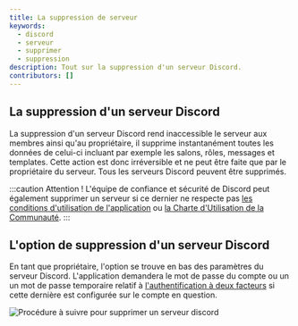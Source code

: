 ```yaml
---
title: La suppression de serveur
keywords:
  - discord
  - serveur
  - supprimer
  - suppression
description: Tout sur la suppression d'un serveur Discord.
contributors: []
---
```

## La suppression d'un serveur Discord

La suppression d'un serveur Discord rend inaccessible le serveur aux membres ainsi qu'au propriétaire, il supprime instantanément toutes les données de celui-ci incluant par exemple les salons, rôles, messages et templates. Cette action est donc irréversible et ne peut être faite que par le propriétaire du serveur. Tous les serveurs Discord peuvent être supprimés.

:::caution Attention !
L'équipe de confiance et sécurité de Discord peut également supprimer un serveur si ce dernier ne respecte pas [les conditions d'utilisation de l'application](https://discord.com/terms) ou [la Charte d'Utilisation de la Communauté](https://discord.com/guidelines).
:::

## L'option de suppression d'un serveur Discord

En tant que propriétaire, l'option se trouve en bas des paramètres du serveur Discord. L'application demandera le mot de passe du compte ou un un mot de passe temporaire relatif à [l'authentification à deux facteurs](https://dfr.gg/wiki/parametres-compte/connexion-verification/a2f/) si cette dernière est configurée sur le compte en question.


![Procédure à suivre pour supprimer un serveur discord](https://user-images.githubusercontent.com/87481394/125986314-ddc4f4c9-8002-4a69-a1ee-bceee76d6b7c.gif)
